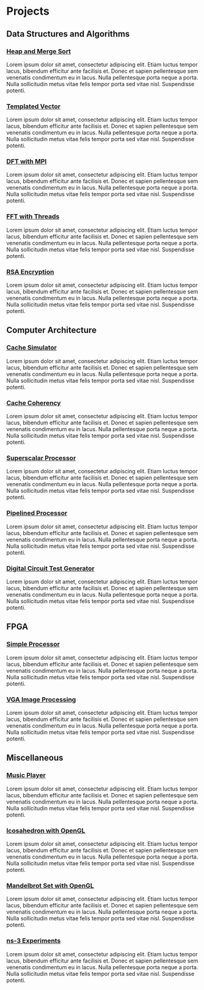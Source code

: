 # Projects

## Data Structures and Algorithms

### [Heap and Merge Sort](https://github.com/Mpmart08/heap-merge-sort)

Lorem ipsum dolor sit amet, consectetur adipiscing elit. Etiam luctus tempor lacus, bibendum efficitur ante facilisis et. Donec et sapien pellentesque sem venenatis condimentum eu in lacus. Nulla pellentesque porta neque a porta. Nulla sollicitudin metus vitae felis tempor porta sed vitae nisl. Suspendisse potenti.

### [Templated Vector](https://github.com/Mpmart08/templated-vector)

Lorem ipsum dolor sit amet, consectetur adipiscing elit. Etiam luctus tempor lacus, bibendum efficitur ante facilisis et. Donec et sapien pellentesque sem venenatis condimentum eu in lacus. Nulla pellentesque porta neque a porta. Nulla sollicitudin metus vitae felis tempor porta sed vitae nisl. Suspendisse potenti.

### [DFT with MPI](https://github.com/Mpmart08/mpi-dft)

Lorem ipsum dolor sit amet, consectetur adipiscing elit. Etiam luctus tempor lacus, bibendum efficitur ante facilisis et. Donec et sapien pellentesque sem venenatis condimentum eu in lacus. Nulla pellentesque porta neque a porta. Nulla sollicitudin metus vitae felis tempor porta sed vitae nisl. Suspendisse potenti.

### [FFT with Threads](https://github.com/Mpmart08/multi-threaded-fft)

Lorem ipsum dolor sit amet, consectetur adipiscing elit. Etiam luctus tempor lacus, bibendum efficitur ante facilisis et. Donec et sapien pellentesque sem venenatis condimentum eu in lacus. Nulla pellentesque porta neque a porta. Nulla sollicitudin metus vitae felis tempor porta sed vitae nisl. Suspendisse potenti.

### [RSA Encryption](https://github.com/Mpmart08/rsa-encryption)

Lorem ipsum dolor sit amet, consectetur adipiscing elit. Etiam luctus tempor lacus, bibendum efficitur ante facilisis et. Donec et sapien pellentesque sem venenatis condimentum eu in lacus. Nulla pellentesque porta neque a porta. Nulla sollicitudin metus vitae felis tempor porta sed vitae nisl. Suspendisse potenti.

## Computer Architecture

### [Cache Simulator](https://github.com/Mpmart08/cache-simulator)

Lorem ipsum dolor sit amet, consectetur adipiscing elit. Etiam luctus tempor lacus, bibendum efficitur ante facilisis et. Donec et sapien pellentesque sem venenatis condimentum eu in lacus. Nulla pellentesque porta neque a porta. Nulla sollicitudin metus vitae felis tempor porta sed vitae nisl. Suspendisse potenti.

### [Cache Coherency](https://github.com/Mpmart08/cache-coherency)

Lorem ipsum dolor sit amet, consectetur adipiscing elit. Etiam luctus tempor lacus, bibendum efficitur ante facilisis et. Donec et sapien pellentesque sem venenatis condimentum eu in lacus. Nulla pellentesque porta neque a porta. Nulla sollicitudin metus vitae felis tempor porta sed vitae nisl. Suspendisse potenti.

### [Superscalar Processor](https://github.com/Mpmart08/superscalar-processor)

Lorem ipsum dolor sit amet, consectetur adipiscing elit. Etiam luctus tempor lacus, bibendum efficitur ante facilisis et. Donec et sapien pellentesque sem venenatis condimentum eu in lacus. Nulla pellentesque porta neque a porta. Nulla sollicitudin metus vitae felis tempor porta sed vitae nisl. Suspendisse potenti.

### [Pipelined Processor](https://github.com/Mpmart08/vhdl-pipelined-processor)

Lorem ipsum dolor sit amet, consectetur adipiscing elit. Etiam luctus tempor lacus, bibendum efficitur ante facilisis et. Donec et sapien pellentesque sem venenatis condimentum eu in lacus. Nulla pellentesque porta neque a porta. Nulla sollicitudin metus vitae felis tempor porta sed vitae nisl. Suspendisse potenti.

### [Digital Circuit Test Generator](https://github.com/Mpmart08/digital-circuit-test-generator)

Lorem ipsum dolor sit amet, consectetur adipiscing elit. Etiam luctus tempor lacus, bibendum efficitur ante facilisis et. Donec et sapien pellentesque sem venenatis condimentum eu in lacus. Nulla pellentesque porta neque a porta. Nulla sollicitudin metus vitae felis tempor porta sed vitae nisl. Suspendisse potenti.

## FPGA

### [Simple Processor](https://github.com/Mpmart08/vhdl-simple-processor)

Lorem ipsum dolor sit amet, consectetur adipiscing elit. Etiam luctus tempor lacus, bibendum efficitur ante facilisis et. Donec et sapien pellentesque sem venenatis condimentum eu in lacus. Nulla pellentesque porta neque a porta. Nulla sollicitudin metus vitae felis tempor porta sed vitae nisl. Suspendisse potenti.

### [VGA Image Processing](https://github.com/Mpmart08/verilog-vga-transpose)

Lorem ipsum dolor sit amet, consectetur adipiscing elit. Etiam luctus tempor lacus, bibendum efficitur ante facilisis et. Donec et sapien pellentesque sem venenatis condimentum eu in lacus. Nulla pellentesque porta neque a porta. Nulla sollicitudin metus vitae felis tempor porta sed vitae nisl. Suspendisse potenti.

## Miscellaneous

### [Music Player](https://github.com/Mpmart08/MusicPlayer)

Lorem ipsum dolor sit amet, consectetur adipiscing elit. Etiam luctus tempor lacus, bibendum efficitur ante facilisis et. Donec et sapien pellentesque sem venenatis condimentum eu in lacus. Nulla pellentesque porta neque a porta. Nulla sollicitudin metus vitae felis tempor porta sed vitae nisl. Suspendisse potenti.

### [Icosahedron with OpenGL](https://github.com/Mpmart08/opengl-icosahedron)

Lorem ipsum dolor sit amet, consectetur adipiscing elit. Etiam luctus tempor lacus, bibendum efficitur ante facilisis et. Donec et sapien pellentesque sem venenatis condimentum eu in lacus. Nulla pellentesque porta neque a porta. Nulla sollicitudin metus vitae felis tempor porta sed vitae nisl. Suspendisse potenti.

### [Mandelbrot Set with OpenGL](https://github.com/Mpmart08/opengl-mandelbrot-set)

Lorem ipsum dolor sit amet, consectetur adipiscing elit. Etiam luctus tempor lacus, bibendum efficitur ante facilisis et. Donec et sapien pellentesque sem venenatis condimentum eu in lacus. Nulla pellentesque porta neque a porta. Nulla sollicitudin metus vitae felis tempor porta sed vitae nisl. Suspendisse potenti.

### [ns-3 Experiments](https://github.com/Mpmart08/ns3-experiments)

Lorem ipsum dolor sit amet, consectetur adipiscing elit. Etiam luctus tempor lacus, bibendum efficitur ante facilisis et. Donec et sapien pellentesque sem venenatis condimentum eu in lacus. Nulla pellentesque porta neque a porta. Nulla sollicitudin metus vitae felis tempor porta sed vitae nisl. Suspendisse potenti.
